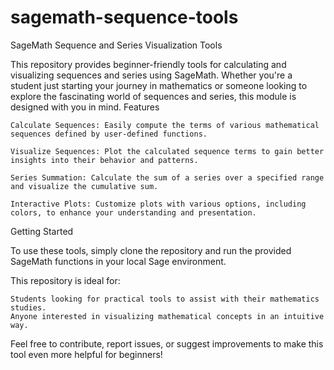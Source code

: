 # sagemath-sequence-tools

SageMath Sequence and Series Visualization Tools

This repository provides beginner-friendly tools for calculating and visualizing sequences and series using SageMath. Whether you're a student just starting your journey in mathematics or someone looking to explore the fascinating world of sequences and series, this module is designed with you in mind.
Features

    Calculate Sequences: Easily compute the terms of various mathematical sequences defined by user-defined functions.

    Visualize Sequences: Plot the calculated sequence terms to gain better insights into their behavior and patterns.

    Series Summation: Calculate the sum of a series over a specified range and visualize the cumulative sum.

    Interactive Plots: Customize plots with various options, including colors, to enhance your understanding and presentation.

Getting Started

To use these tools, simply clone the repository and run the provided SageMath functions in your local Sage environment.

This repository is ideal for:

    Students looking for practical tools to assist with their mathematics studies.
    Anyone interested in visualizing mathematical concepts in an intuitive way.

Feel free to contribute, report issues, or suggest improvements to make this tool even more helpful for beginners!
